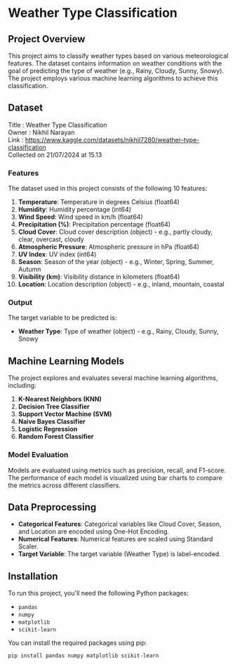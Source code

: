 # Weather Type Classification

## Project Overview

This project aims to classify weather types based on various meteorological features. The dataset contains information on weather conditions with the goal of predicting the type of weather (e.g., Rainy, Cloudy, Sunny, Snowy). The project employs various machine learning algorithms to achieve this classification.

## Dataset

Title : Weather Type Classification
<br>Owner : Nikhil Narayan
<br>Link  : https://www.kaggle.com/datasets/nikhil7280/weather-type-classification
<br>Collected on 21/07/2024 at 15.13

### Features

The dataset used in this project consists of the following 10 features:

1. **Temperature**: Temperature in degrees Celsius (float64)
2. **Humidity**: Humidity percentage (int64)
3. **Wind Speed**: Wind speed in km/h (float64)
4. **Precipitation (%)**: Precipitation percentage (float64)
5. **Cloud Cover**: Cloud cover description (object) - e.g., partly cloudy, clear, overcast, cloudy
6. **Atmospheric Pressure**: Atmospheric pressure in hPa (float64)
7. **UV Index**: UV index (int64)
8. **Season**: Season of the year (object) - e.g., Winter, Spring, Summer, Autumn
9. **Visibility (km)**: Visibility distance in kilometers (float64)
10. **Location**: Location description (object) - e.g., inland, mountain, coastal

### Output

The target variable to be predicted is:

- **Weather Type**: Type of weather (object) - e.g., Rainy, Cloudy, Sunny, Snowy

## Machine Learning Models

The project explores and evaluates several machine learning algorithms, including:

1. **K-Nearest Neighbors (KNN)**
2. **Decision Tree Classifier**
3. **Support Vector Machine (SVM)**
4. **Naive Bayes Classifier**
5. **Logistic Regression**
6. **Random Forest Classifier**

### Model Evaluation

Models are evaluated using metrics such as precision, recall, and F1-score. The performance of each model is visualized using bar charts to compare the metrics across different classifiers.

## Data Preprocessing

- **Categorical Features**: Categorical variables like Cloud Cover, Season, and Location are encoded using One-Hot Encoding.
- **Numerical Features**: Numerical features are scaled using Standard Scaler.
- **Target Variable**: The target variable (Weather Type) is label-encoded.

## Installation

To run this project, you'll need the following Python packages:

- `pandas`
- `numpy`
- `matplotlib`
- `scikit-learn`

You can install the required packages using pip:

```bash
pip install pandas numpy matplotlib scikit-learn

